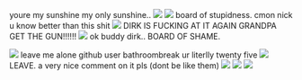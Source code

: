 youre my sunshine my only sunshine..
![](https://media.discordapp.net/attachments/953017747200147487/1222005442641657948/IMG_6941.png?ex=6614a441&is=66022f41&hm=e243b27a2854a0e5e2dcaf7cd3cee8f791482b97777a24f2df7efc976d840598&)
![](https://media.discordapp.net/attachments/953017747200147487/1222005442956361758/IMG_0454.png?ex=6614a441&is=66022f41&hm=c68ec86780727986c9b5fea56289600b8843b67fee643c817df505f6aa7b8503&)
board of stupidness. cmon nick u know better than this shit
![](https://media.discordapp.net/attachments/953017747200147487/1221971266408546384/IMG_0448.png?ex=6614846d&is=66020f6d&hm=b50188255f06ebcbb8ebd1c01503e17ec2e1e213effb2c833c69d798e96596f9&)
DIRK IS FUCKING AT IT AGAIN GRANDPA GET THE GUN!!!!!!
![](https://media.discordapp.net/attachments/953017747200147487/1221961007488831539/IMG_0445.png?ex=66147adf&is=660205df&hm=039f12f7a635e74b13d9480ec58627a62ce9ed2a85cce2c4b9dbc37e7e7a2104&)
ok buddy dirk.. BOARD OF SHAME.

![](https://media.discordapp.net/attachments/953017747200147487/1221953823241801728/IMG_0442.png?ex=6614742e&is=6601ff2e&hm=2d02057f47ec951f7cc2c7954dcc3005118a9836ad5bd75e10173ff1ba741534&)
leave me alone github user bathroombreak ur literlly twenty five 
![](https://media.discordapp.net/attachments/1163337681560944672/1221923721141293106/IMG_0435.png?ex=66145825&is=6601e325&hm=a0d387dd4357b941c6028cbdddfd8cf4a52f38fca9872095736dd1a813dce662&)
LEAVE. a very nice comment on it pls (dont be like them)
![](https://media.discordapp.net/attachments/1198749676413927556/1221905730899022045/IMG_0427.png?ex=66144764&is=6601d264&hm=a8c0ec11a770bcf54cf779ed9567d071b805fc628c6711ee9c242b4b1d0f67a0&)
![](https://cdn.discordapp.com/attachments/1198749676413927556/1220213825156943912/IMG_0348.png?ex=660e1fae&is=65fbaaae&hm=e7d126de30e3aa243b7fb10f42f23b893cda5ea13936a98f7699259141a4128b&)
![](https://media.discordapp.net/attachments/1198749676413927556/1220213826084147220/IMG_0351.png?ex=660e1fae&is=65fbaaae&hm=c77c5ffbc19b564bb66e37fa2ef1eff7dd255e0222b506ac9fa6043bbcba4c60&)
